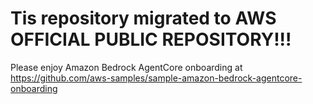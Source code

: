 # Tis repository migrated to AWS OFFICIAL PUBLIC REPOSITORY!!!

Please enjoy Amazon Bedrock AgentCore onboarding at https://github.com/aws-samples/sample-amazon-bedrock-agentcore-onboarding
